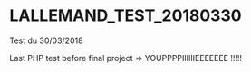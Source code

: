 # LALLEMAND_TEST_20180330
Test du 30/03/2018

Last PHP test before final project => YOUPPPPIIIIIIEEEEEEE !!!!!